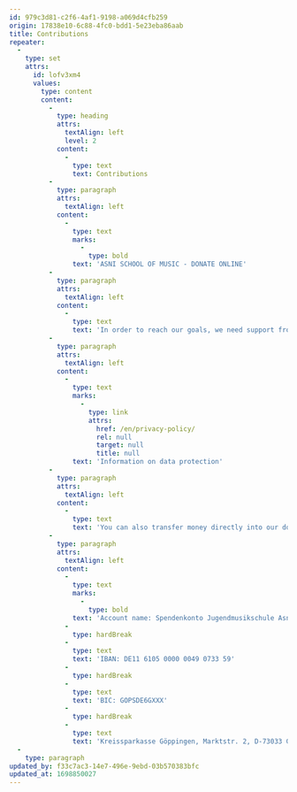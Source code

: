 ```yaml
---
id: 979c3d81-c2f6-4af1-9198-a069d4cfb259
origin: 17838e10-6c88-4fc0-bdd1-5e23eba86aab
title: Contributions
repeater:
  -
    type: set
    attrs:
      id: lofv3xm4
      values:
        type: content
        content:
          -
            type: heading
            attrs:
              textAlign: left
              level: 2
            content:
              -
                type: text
                text: Contributions
          -
            type: paragraph
            attrs:
              textAlign: left
            content:
              -
                type: text
                marks:
                  -
                    type: bold
                text: 'ASNI SCHOOL OF MUSIC - DONATE ONLINE'
          -
            type: paragraph
            attrs:
              textAlign: left
            content:
              -
                type: text
                text: 'In order to reach our goals, we need support from a big pool of supporters. Your financial engagement will strengthen our work and invest in a great idea. We take online donations through Paypal. Your information will be strictly confidential.'
          -
            type: paragraph
            attrs:
              textAlign: left
            content:
              -
                type: text
                marks:
                  -
                    type: link
                    attrs:
                      href: /en/privacy-policy/
                      rel: null
                      target: null
                      title: null
                text: 'Information on data protection'
          -
            type: paragraph
            attrs:
              textAlign: left
            content:
              -
                type: text
                text: 'You can also transfer money directly into our donation account:'
          -
            type: paragraph
            attrs:
              textAlign: left
            content:
              -
                type: text
                marks:
                  -
                    type: bold
                text: 'Account name: Spendenkonto Jugendmusikschule Asni'
              -
                type: hardBreak
              -
                type: text
                text: 'IBAN: DE11 6105 0000 0049 0733 59'
              -
                type: hardBreak
              -
                type: text
                text: 'BIC: GOPSDE6GXXX'
              -
                type: hardBreak
              -
                type: text
                text: 'Kreissparkasse Göppingen, Marktstr. 2, D-73033 Göppingen, Germany'
  -
    type: paragraph
updated_by: f33c7ac3-14e7-496e-9ebd-03b570383bfc
updated_at: 1698850027
---
```


